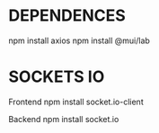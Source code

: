 # DEPENDENCES

npm install axios
npm install @mui/lab

# SOCKETS IO

Frontend
npm install socket.io-client

Backend
npm install socket.io
